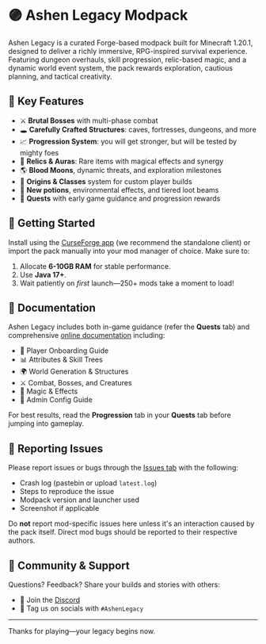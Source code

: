 # 🟣 Ashen Legacy Modpack

Ashen Legacy is a curated Forge-based modpack built for Minecraft 1.20.1, designed to deliver a richly immersive, RPG-inspired survival experience. Featuring dungeon overhauls, skill progression, relic-based magic, and a dynamic world event system, the pack rewards exploration, cautious planning, and tactical creativity.

## 🧩 Key Features

- ⚔️ **Brutal Bosses** with multi-phase combat
- 🕳️ **Carefully Crafted Structures**: caves, fortresses, dungeons, and more
- 📈 **Progression System**: you will get stronger, but will be tested by mighty foes
- 🔮 **Relics & Auras**: Rare items with magical effects and synergy
- 🌎 **Blood Moons**, dynamic threats, and exploration milestones
- 🧬 **Origins & Classes** system for custom player builds
- 🧪 **New potions**, environmental effects, and tiered loot beams
- 📜 **Quests** with early game guidance and progression rewards

## 🚀 Getting Started

Install using the [CurseForge app](https://www.curseforge.com/download) (we recommend the standalone client) or import the pack manually into your mod manager of choice. Make sure to:

1. Allocate **6-10GB RAM** for stable performance.
2. Use **Java 17+**.
3. Wait patiently on *first* launch—250+ mods take a moment to load!

## 📖 Documentation

Ashen Legacy includes both in-game guidance (refer the **Quests** tab) and comprehensive [online documentation](https://stix360.github.io/AshenLegacy/) including:
- 🧭 Player Onboarding Guide
- 📊 Attributes & Skill Trees
- 🌍 World Generation & Structures
- ⚔️ Combat, Bosses, and Creatures
- 🧙 Magic & Effects
- 🔧 Admin Config Guide

For best results, read the **Progression** tab in your **Quests** tab before jumping into gameplay.

## 🐞 Reporting Issues

Please report issues or bugs through the [Issues tab](https://github.com/stix360/ashenlegacy/issues) with the following:

- Crash log (pastebin or upload `latest.log`)
- Steps to reproduce the issue
- Modpack version and launcher used
- Screenshot if applicable

Do **not** report mod-specific issues here unless it's an interaction caused by the pack itself. Direct mod bugs should be reported to their respective authors.

## 💬 Community & Support

Questions? Feedback? Share your builds and stories with others:
- 💬 Join the [Discord](https://discord.com/invite/JF7EgjUZ6E)
- 📸 Tag us on socials with `#AshenLegacy`

---

Thanks for playing—your legacy begins now.